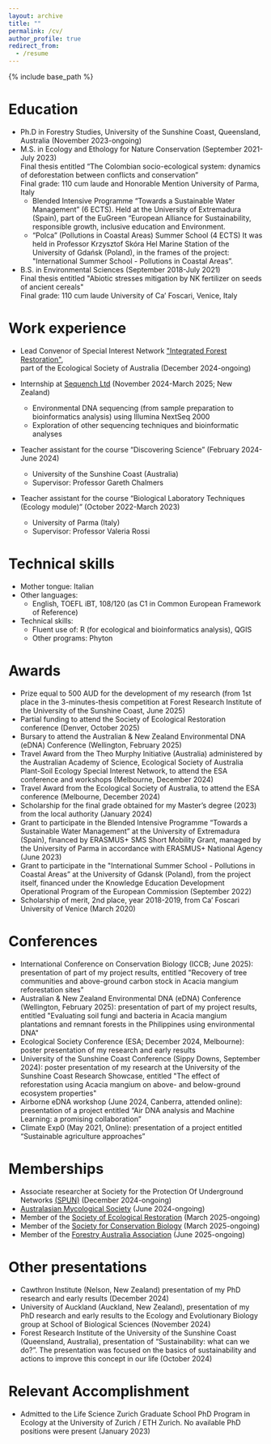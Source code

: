 ```yaml
---
layout: archive
title: ""
permalink: /cv/
author_profile: true
redirect_from:
  - /resume
---
```


{% include base_path %}

Education
======
* Ph.D in Forestry Studies, University of the Sunshine Coast, Queensland, Australia (November 2023-ongoing)
* M.S. in Ecology and Ethology for Nature Conservation (September 2021-July 2023)                                                                                                                               
  Final thesis entitled “The Colombian socio-ecological system: dynamics of deforestation between conflicts and conservation”                                                                  
  Final grade: 110 cum laude and Honorable Mention
  University of Parma, Italy
  * Blended Intensive Programme “Towards a Sustainable Water Management” (6 ECTS). Held at the University of Extremadura (Spain),
    part of the EuGreen “European Alliance for Sustainability, responsible growth, inclusive education and Environment.
  * “Polca” (Pollutions in Coastal Areas) Summer School (4 ECTS)
    It was held in Professor Krzysztof Skóra Hel Marine Station of the University of Gdańsk (Poland), in the 
    frames of the project: "International Summer School - Pollutions in Coastal Areas”.
* B.S. in Environmental Sciences (September 2018-July 2021)                                                                                                                                                     
  Final thesis entitled "Abiotic stresses mitigation by NK fertilizer on seeds of ancient cereals"                                                                                                           
  Final grade: 110 cum laude
  University of Ca’ Foscari, Venice, Italy

Work experience
======
* Lead Convenor of Special Interest Network ["Integrated Forest Restoration"](https://www.ecolsoc.org.au/category/research-chapters/integrated-forest-restoration/),                                                                                                  
  part of the Ecological Society of Australia (December 2024-ongoing)
  
* Internship at [Sequench Ltd](https://www.sequench.co.nz/) (November 2024-March 2025; New Zealand)
  * Environmental DNA sequencing (from sample preparation to bioinformatics analysis) using Illumina NextSeq 2000
  * Exploration of other sequencing techniques and bioinformatic analyses

* Teacher assistant for the course “Discovering Science” (February 2024-June 2024)
  * University of the Sunshine Coast (Australia)
  * Supervisor: Professor Gareth Chalmers

* Teacher assistant for the course “Biological Laboratory Techniques (Ecology module)” (October 2022-March 2023)
  * University of Parma (Italy)
  * Supervisor: Professor Valeria Rossi
  
Technical skills
======
* Mother tongue: Italian
* Other languages:
  * English, TOEFL iBT, 108/120 (as C1 in  Common European Framework of Reference)
* Technical skills:
  * Fluent use of: R (for ecological and bioinformatics analysis), QGIS
  * Other programs: Phyton

Awards
======
* Prize equal to 500 AUD for the development of my research (from 1st place in the 3-minutes-thesis competition at Forest Research Institute of the University of the Sunshine Coast, June 2025)
* Partial funding to attend the Society of Ecological Restoration conference (Denver, October 2025)
* Bursary to attend the Australian & New Zealand Environmental DNA (eDNA) Conference (Wellington, February 2025)
* Travel Award from the Theo Murphy Initiative (Australia) administered by the Australian Academy of Science, Ecological Society of Australia Plant-Soil Ecology Special Interest Network, to attend the ESA conference and workshops (Melbourne, December 2024)
* Travel Award from the Ecological Society of Australia, to attend the ESA conference (Melbourne, December 2024)
* Scholarship for the final grade obtained for my Master’s degree (2023) from the local authority (January 2024)
* Grant to participate in the Blended Intensive Programme “Towards a Sustainable Water Management” at the University of Extremadura (Spain), financed by ERASMUS+ SMS Short Mobility Grant, managed by the University of Parma in accordance with ERASMUS+ National Agency (June 2023)
* Grant to participate in the "International Summer School - Pollutions in Coastal Areas” at the University of Gdansk (Poland), from the project itself, financed under the Knowledge Education Development Operational Program of the European Commission (September 2022)
* Scholarship of merit, 2nd place, year 2018-2019, from Ca’ Foscari University of Venice (March 2020)

Conferences
======
* International Conference on Conservation Biology (ICCB; June 2025): presentation of part of my project results, entitled "Recovery of tree communities and above-ground carbon stock in Acacia mangium reforestation sites​" 
* Australian & New Zealand Environmental DNA (eDNA) Conference (Wellington, February 2025): presentation of part of my project results, entitled "Evaluating soil fungi and bacteria in Acacia mangium plantations and remnant forests in the Philippines using environmental DNA​" 
* Ecological Society Conference (ESA; December 2024, Melbourne): poster presentation of my research and early results
* University of the Sunshine Coast Conference (Sippy Downs, September 2024): poster presentation of my research at the University of the Sunshine Coast Research Showcase, entitled "The effect of reforestation using Acacia mangium on 
above- and below-ground ecosystem properties"
* Airborne eDNA workshop (June 2024, Canberra, attended online): presentation of a project entitled “Air DNA analysis and Machine Learning: a promising collaboration”
* Climate Exp0 (May 2021, Online): presentation of a project entitled “Sustainable agriculture approaches”

Memberships
====
* Associate researcher at Society for the Protection Of Underground Networks [(SPUN)](https://www.spun.earth/associates) (December 2024-ongoing) 
* [Australasian Mycological Society](https://www.australasianmycologicalsociety.com/) (June 2024-ongoing)
* Member of the [Society of Ecological Restoration](https://www.ser.org/) (March 2025-ongoing)
* Member of the [Society for Conservation Biology](https://conbio.org/) (March 2025-ongoing)
* Member of the [Forestry Australia Association](https://www.forestry.org.au/) (June 2025-ongoing)

Other presentations
=======
* Cawthron Institute (Nelson, New Zealand)  presentation of my PhD research and early results (December 2024)
* University of Auckland (Auckland, New Zealand), presentation of my PhD research and early results to the Ecology and Evolutionary Biology group at School of Biological Sciences (November 2024)
* Forest Research Institute of the University of the Sunshine Coast (Queensland, Australia), presentation of “Sustainability: what can we do?”. The presentation was focused on the basics of sustainability and actions to improve this concept in our life (October 2024)

Relevant Accomplishment
=====
* Admitted to the Life Science Zurich Graduate School PhD Program in Ecology at the University of Zurich / ETH Zurich. No available PhD positions were present (January 2023)










